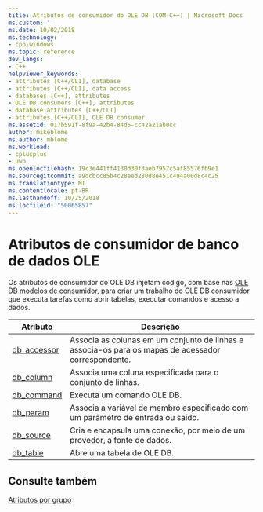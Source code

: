 ```yaml
---
title: Atributos de consumidor do OLE DB (COM C++) | Microsoft Docs
ms.custom: ''
ms.date: 10/02/2018
ms.technology:
- cpp-windows
ms.topic: reference
dev_langs:
- C++
helpviewer_keywords:
- attributes [C++/CLI], database
- attributes [C++/CLI], data access
- databases [C++], attributes
- OLE DB consumers [C++], attributes
- database attributes [C++/CLI]
- attributes [C++/CLI], OLE DB consumer
ms.assetid: 017b591f-8f9a-42b4-84d5-cc42a21ab0cc
author: mikeblome
ms.author: mblome
ms.workload:
- cplusplus
- uwp
ms.openlocfilehash: 19c3e441ff4130d30f3aeb7957c5af85576fb9e1
ms.sourcegitcommit: a9dcbcc85b4c28eed280d8e451c494a00d8c4c25
ms.translationtype: MT
ms.contentlocale: pt-BR
ms.lasthandoff: 10/25/2018
ms.locfileid: "50065857"
---
```

# <a name="ole-db-consumer-attributes"></a>Atributos de consumidor de banco de dados OLE
Os atributos de consumidor do OLE DB injetam código, com base nas [OLE DB modelos de consumidor](../../data/oledb/ole-db-consumer-templates-reference.md), para criar um trabalho do OLE DB consumidor que executa tarefas como abrir tabelas, executar comandos e acesso a dados.

|Atributo|Descrição|
|---------------|-----------------|
|[db_accessor](db-accessor.md)|Associa as colunas em um conjunto de linhas e associa-os para os mapas de acessador correspondente.|
|[db_column](db-column.md)|Associa uma coluna especificada para o conjunto de linhas.|
|[db_command](db-command.md)|Executa um comando OLE DB.|
|[db_param](db-param.md)|Associa a variável de membro especificado com um parâmetro de entrada ou saído.|
|[db_source](db-source.md)|Cria e encapsula uma conexão, por meio de um provedor, a fonte de dados.|
|[db_table](db-table.md)|Abre uma tabela de OLE DB.|

## <a name="see-also"></a>Consulte também

[Atributos por grupo](attributes-by-group.md)